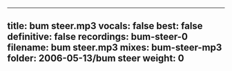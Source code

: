
---
title: bum steer.mp3
vocals: false
best: false
definitive: false
recordings: bum-steer-0
filename: bum steer.mp3
mixes: bum-steer-mp3
folder: 2006-05-13/bum steer
weight: 0
---
